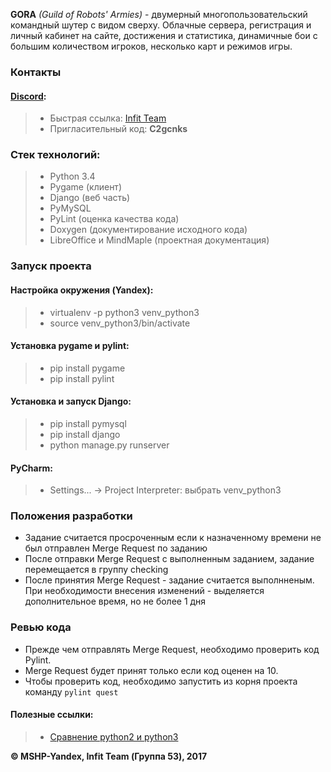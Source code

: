 **GORA** *(Guild of Robots' Armies)* - двумерный многопользовательский командный шутер с видом сверху.
Облачные сервера, регистрация и личный кабинет на сайте, достижения и статистика, динамичные бои с большим количеством игроков, несколько карт и режимов игры.

### Контакты
#### [Discord](https://discordapp.com/):
> - Быстрая ссылка: [Infit Team](https://discordapp.com/invite/C2gcnks)
> - Пригласительный код: **C2gcnks**

### Стек технологий:
> - Python 3.4
> - Pygame (клиент)
> - Django (веб часть)
> - PyMySQL
> - PyLint (оценка качества кода)
> - Doxygen (документирование исходного кода)
> - LibreOffice и MindMaple (проектная документация)

### Запуск проекта

#### Настройка окружения (Yandex):
> - virtualenv -p python3 venv_python3
> - source venv_python3/bin/activate

#### Установка pygame и pylint:
> - pip install pygame
> - pip install pylint

#### Установка и запуск Django:
> - pip install pymysql
> - pip install django
> - python manage.py runserver

#### PyCharm:
> - Settings... -> Project Interpreter: выбрать venv_python3

### Положения разработки
- Задание считается просроченным если к назначенному времени не был отправлен Merge Request по заданию
- После отправки Merge Request с выполненным заданием, задание перемещается в группу checking
- После принятия Merge Request - задание считается выполнненым. 
При необходимости внесения изменений - выделяется дополнительное время, но не более 1 дня

### Ревью кода
- Прежде чем отправлять Merge Request, необходимо проверить код Pylint.
- Merge Request будет принят только если код оценен на 10.
- Чтобы проверить код, необходимо запустить из корня проекта команду ```pylint quest```

#### Полезные ссылки:
> - [Сравнение python2 и python3](https://pythonworld.ru/osnovy/python2-vs-python3-razlichiya-sintaksisa.html)

**© MSHP-Yandex, Infit Team (Группа 53), 2017**